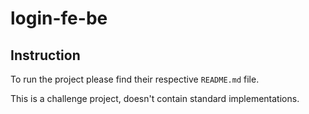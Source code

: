 # login-fe-be

## Instruction

To run the project please find their respective `README.md` file.

This is a challenge project, doesn't contain standard implementations.
